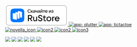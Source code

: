 <a href="https://apps.rustore.ru/app/ru.ziidik.qlutter">
     <img alt="app: qlutter" src="https://github.com/vachtung-gigabidze/vachtung-gigabidze/blob/main/ruStore.png" target="_blank" width="200" /> 
  </a>
<a href="https://qlutter.ziidik.ru">
<!--     ![qlutter](https://github.com/user-attachments/assets/c3235302-7520-44bf-bc23-a58317b5a0eb) -->
    <img alt="app: qlutter" src="https://github.com/user-attachments/assets/c3235302-7520-44bf-bc23-a58317b5a0eb" target="_blank" width="75"/>
</a>
<a href="https://tictactoe.ziidik.ru">
     <img alt="app: tictactoe" src="https://github.com/user-attachments/assets/faca6c14-e0ea-4b12-82d5-5614978af7a5" target="_blank" width="75"/>
</a>
<a href="https://lesyalys.github.io/novella.io/">
    <img width="75" alt="novella_icon" src="https://github.com/user-attachments/assets/e6cf961f-f898-4fe6-89c4-2b2db9fa822a" />    
</a>
<a href="https://vachtung-gigabidze.github.io/novella_mobile_editor_web/">
    <img width="75" alt="icon2" src="https://github.com/user-attachments/assets/ebfeeb7c-9b19-4feb-ac9b-f15a99440181" />

</a>
<a href="https://vachtung-gigabidze.github.io/novella_mobile_editor_web_v2/">
    <img width="75" alt="icon2" src="https://github.com/user-attachments/assets/ebfeeb7c-9b19-4feb-ac9b-f15a99440181" />
<img width="75" alt="icon3" src="https://github.com/user-attachments/assets/51965599-10bd-4258-84b1-68067fdaff75" />

</a>

[![](https://www.codewars.com/users/dmitryzyadik/badges/large)](https://www.codewars.com/users/dmitryzyadik)
![](http://github-profile-summary-cards.vercel.app/api/cards/profile-details?username=vachtung-gigabidze&theme=prussian)
![](http://github-profile-summary-cards.vercel.app/api/cards/repos-per-language?username=vachtung-gigabidze&theme=prussian)
![](http://github-profile-summary-cards.vercel.app/api/cards/most-commit-language?username=vachtung-gigabidze&theme=prussian)
![](http://github-profile-summary-cards.vercel.app/api/cards/stats?username=vachtung-gigabidze&theme=prussian)
![](http://github-profile-summary-cards.vercel.app/api/cards/productive-time?username=vachtung-gigabidze&theme=prussian&utcOffset=5)


<!--
**vachtung-gigabidze/vachtung-gigabidze** is a ✨ _special_ ✨ repository because its `README.md` (this file) appears on your GitHub profile.

Here are some ideas to get you started:

- 🔭 I’m currently working on ...
- 🌱 I’m currently learning ...
- 👯 I’m looking to collaborate on ...
- 🤔 I’m looking for help with ...
- 💬 Ask me about ...
- 📫 How to reach me: ...
- 😄 Pronouns: ...
- ⚡ Fun fact: ...
-->
